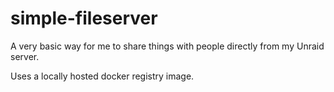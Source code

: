 # simple-fileserver
A very basic way for me to share things with people directly from my Unraid server.

Uses a locally hosted docker registry image.